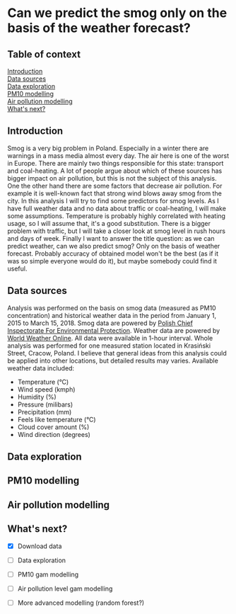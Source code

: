 # Can we predict the smog only on the basis of the weather forecast?

## Table of context

[Introduction](#introduction)  
[Data sources](#data-sources)  
[Data exploration](#data-exploration)  
[PM10 modelling](#pm10-modelling)  
[Air pollution modelling](#air-pollution-modelling)  
[What's next?](#whats-next)  

## Introduction

Smog is a very big problem in Poland. Especially in a winter there are warnings in a mass media almost every day. The air here is one of the worst in Europe. There are mainly two things responsible for this state: transport and coal-heating. A lot of people argue about which of these sources has bigger impact on air pollution, but this is not the subject of this analysis. One the other hand there are some factors that decrease air pollution. For example it is well-known fact that strong wind blows away smog from the city. In this analysis I will try to find some predictors for smog levels. As I have full weather data and no data about traffic or coal-heating, I will make some assumptions. Temperature is probably highly correlated with heating usage, so I will assume that, it's a good substitution. There is a bigger problem with traffic, but I will take a closer look at smog level in rush hours and days of week.
Finally I want to answer the title question: as we can predict weather, can we also predict smog? Only on the basis of weather forecast. Probably accuracy of obtained model won't be the best (as if it was so simple everyone would do it), but maybe somebody could find it useful.

## Data sources

Analysis was performed on the basis on smog data (measured as PM10 concentration) and historical weather data in the period from January 1, 2015 to March 15, 2018. Smog data are powered by <a href="http://powietrze.gios.gov.pl" title="Chief Inspectorate For Environmental Protection"> Polish Chief Inspectorate For Environmental Protection</a>. 
Weather data are powered by <a href="https://developer.worldweatheronline.com/" title="Free Weather API" target="_blank">World Weather Online</a>. All data were available in 1-hour interval.
Whole analysis was performed for one measured station located in Krasiński Street, Cracow, Poland. I believe that general ideas from this analysis could be applied into other locations, but detailed results may varies.
Available weather data included:
* Temperature (&deg;C)
* Wind speed (kmph)
* Humidity (%)
* Pressure (milibars)
* Precipitation (mm)
* Feels like temperature (&deg;C)
* Cloud cover amount (%)
* Wind direction (degrees)

## Data exploration

## PM10 modelling

## Air pollution modelling

## What's next?

- [x] Download data  
- [ ] Data exploration  
- [ ] PM10 gam modelling  
- [ ] Air pollution level gam modelling  
- [ ] More advanced modelling (random forest?)  

